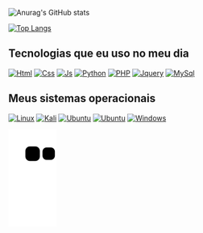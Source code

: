 ![Anurag's GitHub stats](https://github-readme-stats.vercel.app/api?username=Brvini04&show_icons=true&theme=radical)

[![Top Langs](https://github-readme-stats.vercel.app/api/top-langs/?username=Brvini04)](https://github.com/anuraghazra/github-readme-stats)

## Tecnologias que eu uso no meu dia
[![Html](https://img.shields.io/badge/HTML5-E34F26?style=for-the-badge&logo=html5&logoColor=white)]()
[![Css](https://img.shields.io/badge/CSS-239120?&style=for-the-badge&logo=css3&logoColor=white)]()
[![Js](https://img.shields.io/badge/JavaScript-F7DF1E?style=for-the-badge&logo=javascript&logoColor=black)]()
[![Python](https://img.shields.io/badge/Python-14354C?style=for-the-badge&logo=python&logoColor=white)]()
[![PHP](https://img.shields.io/badge/PHP-777BB4?style=for-the-badge&logo=php&logoColor=white)]()
[![Jquery](https://img.shields.io/badge/jQuery-0769AD?style=for-the-badge&logo=jquery&logoColor=white)]()
[![MySql](https://img.shields.io/badge/MySQL-00000F?style=for-the-badge&logo=mysql&logoColor=white)]()

## Meus sistemas operacionais
[![Linux](https://img.shields.io/badge/Linux-FCC624?style=for-the-badge&logo=linux&logoColor=black)]()
[![Kali](https://img.shields.io/badge/Kali_Linux-557C94?style=for-the-badge&logo=kali-linux&logoColor=white)]()
[![Ubuntu](https://img.shields.io/badge/Ubuntu-E95420?style=for-the-badge&logo=ubuntu&logoColor=white)]()
[![Ubuntu](https://img.shields.io/badge/Tails%20-56347C?&style=for-the-badge&logo=tails&logoColor=white)]()
[![Windows](https://img.shields.io/badge/Windows-0078D6?style=for-the-badge&logo=windows&logoColor=white)]()

![snake gif](https://github.com/Brvini04/Brvini04/blob/output/github-contribution-grid-snake.svg)
